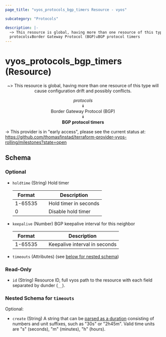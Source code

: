 ```yaml
---
page_title: "vyos_protocols_bgp_timers Resource - vyos"

subcategory: "Protocols"

description: |- 
  ~> This resource is global, having more than one resource of this type will cause configuration drift and possibly conflicts.
  protocols⯯Border Gateway Protocol (BGP)⯯BGP protocol timers
---
```


# vyos_protocols_bgp_timers (Resource)
<center>

~> This resource is global, having more than one resource of this type will cause configuration drift and possibly conflicts.

*protocols*  
⯯  
Border Gateway Protocol (BGP)  
⯯  
**BGP protocol timers**


</center>

-> This provider is in "early access", please see the current status at: https://github.com/thomasfinstad/terraform-provider-vyos-rolling/milestones?state=open

## Schema

### Optional

- `holdtime` (String) Hold timer

    |Format   &emsp;|Description            |
    |-----------|-------------------------|
    |1-65535  &emsp;|Hold timer in seconds  |
    |0        &emsp;|Disable hold timer     |
- `keepalive` (Number) BGP keepalive interval for this neighbor

    |Format   &emsp;|Description                    |
    |-----------|---------------------------------|
    |1-65535  &emsp;|Keepalive interval in seconds  |
- `timeouts` (Attributes) (see [below for nested schema](#nestedatt--timeouts))

### Read-Only

- `id` (String) Resource ID, full vyos path to the resource with each field separated by dunder (`__`).

<a id="nestedatt--timeouts"></a>
### Nested Schema for `timeouts`

Optional:

- `create` (String) A string that can be [parsed as a duration](https://pkg.go.dev/time#ParseDuration) consisting of numbers and unit suffixes, such as &#34;30s&#34; or &#34;2h45m&#34;. Valid time units are &#34;s&#34; (seconds), &#34;m&#34; (minutes), &#34;h&#34; (hours).  
